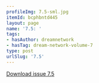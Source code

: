 ```yaml
---
profileImg: 7.5-sml.jpg
itemId: bcphbntd445
layout: page
name: '7.5: '
tags:
- hasAuthor: dreamnetwork
- hasTag: dream-network-volume-7
type: post
urlSlug: '7.5'
---
```

<a href="../files/pdfs/Volume_7/7.5-Dream-Network-Bulletin_Volume-7-Number-5.pdf" download="">Download issue 7.5</a>